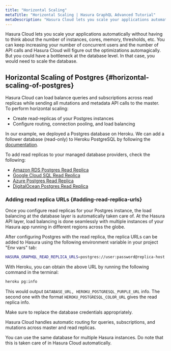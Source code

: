 ```yaml
---
title: "Horizontal Scaling"
metaTitle: "Horizontal Scaling | Hasura GraphQL Advanced Tutorial"
metaDescription: "Hasura Cloud lets you scale your applications automatically without having to think about the number of instances, cores, memory, thresholds, etc."
---
```


Hasura Cloud lets you scale your applications automatically without having to think about the number of instances, cores, memory, thresholds, etc. You can keep increasing your number of concurrent users and the number of API calls and Hasura Cloud will figure out the optimizations automagically. But you could have a bottleneck at the database level. In that case, you would need to scale the database.

## Horizontal Scaling of Postgres {#horizontal-scaling-of-postgres}

Hasura Cloud can load balance queries and subscriptions across read replicas while sending all mutations and metadata API calls to the master. To perform horizontal scaling:
- Create read-replicas of your Postgres instances
- Configure routing, connection pooling, and load balancing

In our example, we deployed a Postgres database on Heroku. We can add a follower database (read-only) to Heroku PostgreSQL by following the [documentation](https://devcenter.heroku.com/articles/heroku-postgres-follower-databases).

To add read replicas to your managed database providers, check the following:
- [Amazon RDS Postgres Read Replica](https://docs.aws.amazon.com/AmazonRDS/latest/UserGuide/USER_PostgreSQL.Replication.ReadReplicas.html)
- [Google Cloud SQL Read Replica](https://cloud.google.com/sql/docs/postgres/replication/create-replica)
- [Azure Postgres Read Replica](https://docs.microsoft.com/en-us/azure/postgresql/howto-read-replicas-portal)
- [DigitalOcean Postgres Read Replica](https://www.digitalocean.com/docs/databases/postgresql/how-to/add-read-only-nodes/)

### Adding read replica URLs {#adding-read-replica-urls}

Once you configure read replicas for your Postgres instance, the load balancing at the database layer is automatically taken care of. At the Hasura API layer, load balancing is done seamlessly with multiple instances of your Hasura app running in different regions across the globe.

After configuring Postgres with the read replica, the replica URLs can be added to Hasura using the following environment variable in your project "Env vars" tab:

```bash
HASURA_GRAPHQL_READ_REPLICA_URLS=postgres://user:password@replica-host:5432/db
```

With Heroku, you can obtain the above URL by running the following command in the terminal:

```bash
heroku pg:info
```

This would output `DATABASE_URL, HEROKU_POSTGRESQL_PURPLE_URL` info. The second one with the format `HEROKU_POSTGRESQL_COLOR_URL` gives the read replica info.

Make sure to replace the database credentials appropriately.

Hasura Cloud handles automatic routing for queries, subscriptions, and mutations across master and read replicas.

You can use the same database for multiple Hasura instances. Do note that this is taken care of in Hasura Cloud automatically.

